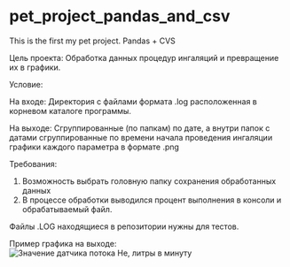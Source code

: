 # pet_project_pandas_and_csv
This is the first my pet project. Pandas + CVS

Цель проекта: Обработка данных процедур ингаляций и превращение их в графики.

Условие:

На входе: 
Директория с файлами формата .log расположенная в корневом каталоге программы.

На выходе: 
Сгруппированные (по папкам) по дате, а внутри папок с датами сгруппированные по времени начала проведения ингаляции графики каждого параметра в формате .png

Требования:
1. Возможность выбрать головную папку сохранения обработанных данных
2. В процессе обработки выводился процент выполнения в консоли и обрабатываемый файл.

Файлы .LOG находящиеся в репозитории нужны для тестов.

Пример графика на выходе:
![Значение датчика потока He, литры в минуту](https://user-images.githubusercontent.com/75097575/109803863-a1d17580-7c32-11eb-90af-4e13e32951dc.png)
